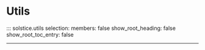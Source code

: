 # Utils

::: solstice.utils
    selection:
        members: false
        show_root_heading: false
        show_root_toc_entry: false

---
